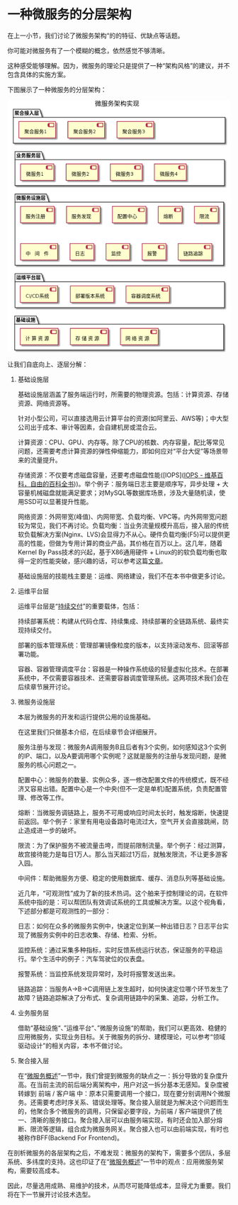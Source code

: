 # 一种微服务的分层架构

在上一小节，我们讨论了微服务架构“的的特征、优缺点等话题。

你可能对微服务有了一个模糊的概念，依然感觉不够清晰。

这种感受能够理解。因为，微服务的理论只是提供了一种“架构风格”的建议，并不包含具体的实施方案。

下图展示了一种微服务的分层架构：

![微服务整体架构](./ms-arch.png "微服务整体架构")

让我们自底向上、逐层分解：

1. 基础设施层
   
   基础设施层涵盖了服务端运行时，所需要的物理资源。包括：计算资源、存储资源、网络资源等。
   
   针对小型公司，可以直接选用云计算平台的资源(如阿里云、AWS等)；中大型公司出于成本、审计等因素，会自建机房或混合云。
   
   计算资源：CPU、GPU、内存等。除了CPU的核数、内存容量，配比等常见问题，还需要考虑计算资源的弹性伸缩能力，即如何应对“平台大促”等场景带来的流量提升。
   
   存储资源：不仅要考虑磁盘容量，还要考虑磁盘性能([IOPS]([IOPS - 维基百科，自由的百科全书](https://zh.wikipedia.org/wiki/IOPS)))。举个例子：服务端日志主要是顺序写，异步处理 + 大容量机械磁盘就能满足要求；对MySQL等数据库场景，涉及大量随机读，使用SSD可以显著提升性能。
   
   网络资源：外网带宽(峰值)、内网带宽、负载均衡、VPC等。内外网带宽问题较为常见，我们不再讨论。负载均衡：当业务流量规模升高后，接入层的传统软负载解决方案(Nginx、LVS)会显得力不从心。硬件负载均衡(F5)可以提供更高的性能，但做为专用计算的商业产品，其价格在百万以上。这几年，随着Kernel By Pass技术的兴起，基于X86通用硬件 + Linux的的软负载均衡也取得一定的性能突破，感兴趣的话，可以参考这篇[文章]([从Maglev到Vortex，揭秘100G＋线速负载均衡的设计与实现-InfoQ](https://www.infoq.cn/article/Maglev-Vortex/))。
   
   基础设施层的技能栈主要是：运维、网络建设，我们不在本书中做更多讨论。

2. 运维平台层
   
   运维平台层是“[持续交付](continuous-x.md)”的重要载体，包括：
   
   持续部署系统：构建从代码仓库、持续集成、持续部署的全链路系统、最终实现持续交付。
   
   部署的版本管理系统：管理部署镜像粒度的版本，以支持滚动发布、回滚等部署功能。
   
   容器、容器管理调度平台：容器是一种操作系统级的轻量虚拟化技术。在部署系统中，不仅需要容器技术、还需要容器调度管理系统。这两项技术我们会在后续章节展开讨论。

3. 微服务设施层
   
   本层为微服务的开发和运行提供公用的设施基础。
   
   在这里我们只做基本介绍，在后续章节会详细展开。
   
   服务注册与发现：微服务A调用服务B且后者有3个实例，如何感知这3个实例的IP、端口，以及A要调用哪个实例呢？这就是服务的注册与发现问题，是微服务的核心问题之一。
   
   配置中心：微服务的数量、实例众多，逐一修改配置文件的传统模式，既不经济又容易出错。配置中心是一个中央(但不一定是单机)配置系统，负责配置管理、修改等工作。
   
   熔断：当微服务调链路上，服务不可用或响应时间太长时，触发熔断，快速提前返回。举个例子：家里有用电设备路时电流过大，空气开关会直接跳闸，防止造成进一步的破坏。
   
   限流：为了保护服务不被流量击垮，而提前限制流量。举个例子：经过测算，故宫接待能力是每日1万人。那么当天超过1万后，就触发限流，不让更多游客入园。
   
   中间件：帮助微服务方便、稳定的使用数据库、缓存、消息队列等基础设施。
   
   近几年，“可观测性”成为了新的技术热词。这个舶来于控制理论的词，在软件系统中指的是：可以帮团队有效调试系统的工具或解决方案。以这个视角看，下述部分都是可观测性的一部分：
   
   日志：如何在众多的微服务实例中，快速定位到某一种出错日志？日志平台实现了微服务实例中的日志收集、存储、检索、分析。
   
   监控系统：通过采集多种指标，实时反馈系统运行状态，保证服务的平稳运行。举个生活中的例子：汽车驾驶位的仪表盘。
   
   报警系统：当监控系统发现异常时，及时将报警发送出来。
   
   链路追踪：当服务A->B->C调用链上发生超时，如何快速定位哪个环节发生了故障？链路追踪解决了分布式、复杂调用链路中的采集、追踪，分析工作。

4. 业务服务层
   
   借助“基础设施“、”运维平台“、”微服务设施“的帮助，我们可以更高效、稳健的应用微服务，实现业务目标。关于微服务的拆分、建模理论，可以参考“领域驱动设计”的相关内容，本书不做讨论。

5. 聚合接入层
   
   在“[微服务概述](micro-service-intro.md)”一节中，我们曾提到微服务的缺点之一：拆分导致的复杂度升高。在当前主流的前后端分离架构中，用户对这一拆分基本无感知。复杂度被转嫁到 前端  / 客户端 中：原本只需要调用一个接口，现在要分别调用N个微服务。还需要考虑时序关系、错误处理等。聚合接入层就是为解决这个问题而生的，他聚合多个微服务的调用，只保留必要字段，为前端 / 客户端提供了统一、清晰的服务接口。聚合接入层可以由服务端实现，有时还会加入部分熔断、限流等逻辑，组合成为微服务网关。聚合接入也可以由前端实现，有时也被称作BFF(Backend For Frontend)。

在剖析微服务的各层架构之后，不难发现：微服务的架构下，需要多个团队，多层系统、多纬度的支持。这也印证了在“[微服务概述](micro-service-intro.md)”一节中的观点：应用微服务架构，需要较高成本。

因此，尽量选用成熟、易维护的技术，从而尽可能降低成本，显得尤为重要。我们将在下一节展开讨论技术选型。
